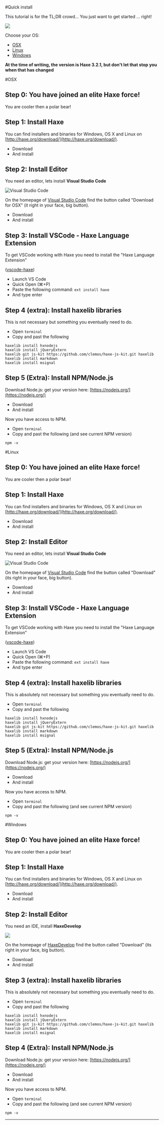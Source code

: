 #Quick install

This tutorial is for the TL;DR crowd...
You just want to get started ... right!

![](../img/tldr.gif)

Choose your OS:

* [OSX](#osx)
* [Linux](#linux)
* [Windows](#windows) 

__At the time of writing, the version is Haxe 3.2.1, but don't let that stop you when that has changed__

<a name="osx"></a>
#OSX

## Step 0: You have joined an elite Haxe force!

You are cooler then a polar bear!

## Step 1: Install Haxe

You can find installers and binaries for Windows, OS X and Linux on [http://haxe.org/download/](http://haxe.org/download/).

- Download 
- And install

## Step 2: Install Editor

You need an editor, lets install **Visual Studio Code**

![Visual Studio Code](https://code.visualstudio.com/home-screenshot-mac-lg.png)

On the homepage of [Visual Studio Code](https://code.visualstudio.com/) find the button called "Download for OSX" (it right in your face, big button).

- Download 
- And install

## Step 3: Install VSCode - Haxe Language Extension

To get VSCode working with Haxe you need to install the "Haxe Language Extension"

([vscode-haxe](https://marketplace.visualstudio.com/items?itemName=haxedevs.haxe))

- Launch VS Code
- Quick Open (⌘+P)
- Paste the following command: `ext install haxe`
- And type enter

## Step 4 (extra): Install haxelib libraries

This is not necessary but something you eventually need to do.

- Open `terminal`
- Copy and past the following

```
haxelib install hxnodejs
haxelib install jQueryExtern
haxelib git js-kit https://github.com/clemos/haxe-js-kit.git haxelib
haxelib install markdown
haxelib install msignal

```

## Step 5 (Extra): Install NPM/Node.js

Download Node.js: get your version here: [https://nodejs.org/](https://nodejs.org/)

- Download 
- And install

Now you have access to NPM.

- Open `terminal`
- Copy and past the following (and see current NPM version)

```
npm -v
```



<a name="linux"></a>
#Linux


## Step 0: You have joined an elite Haxe force!

You are cooler then a polar bear!

## Step 1: Install Haxe

You can find installers and binaries for Windows, OS X and Linux on [http://haxe.org/download/](http://haxe.org/download/).

- Download 
- And install

## Step 2: Install Editor

You need an editor, lets install **Visual Studio Code**

![Visual Studio Code](https://code.visualstudio.com/home-screenshot-mac-lg.png)

On the homepage of [Visual Studio Code](https://code.visualstudio.com/) find the button called "Download" (its right in your face, big button).

- Download 
- And install


## Step 3: Install VSCode - Haxe Language Extension

To get VSCode working with Haxe you need to install the "Haxe Language Extension"

([vscode-haxe](https://marketplace.visualstudio.com/items?itemName=haxedevs.haxe))

- Launch VS Code
- Quick Open (⌘+P)
- Paste the following command: `ext install haxe`
- And type enter

## Step 4 (extra): Install haxelib libraries

This is absolutely not necessary but something you eventually need to do.

- Open `terminal`
- Copy and past the following

```
haxelib install hxnodejs
haxelib install jQueryExtern
haxelib git js-kit https://github.com/clemos/haxe-js-kit.git haxelib
haxelib install markdown
haxelib install msignal

```

## Step 5 (Extra): Install NPM/Node.js

Download Node.js: get your version here: [https://nodejs.org/](https://nodejs.org/)

- Download 
- And install

Now you have access to NPM.

- Open `terminal`
- Copy and past the following (and see current NPM version)

```
npm -v
```



<a name="windows"></a>
#Windows


## Step 0: You have joined an elite Haxe force!

You are cooler then a polar bear!

## Step 1: Install Haxe

You can find installers and binaries for Windows, OS X and Linux on [http://haxe.org/download/](http://haxe.org/download/).

- Download 
- And install


## Step 2: Install Editor

You need an IDE, install **HaxeDevelop**

![](http://haxedevelop.org/img/haxedevelop-interface.jpg)

On the homepage of [HaxeDevelop](http://www.haxedevelop.org) find the button called "Download" (its right in your face, big button).

- Download 
- And install



## Step 3 (extra): Install haxelib libraries

This is absolutely not necessary but something you eventually need to do.

- Open `terminal`
- Copy and past the following

```
haxelib install hxnodejs
haxelib install jQueryExtern
haxelib git js-kit https://github.com/clemos/haxe-js-kit.git haxelib
haxelib install markdown
haxelib install msignal

```

## Step 4 (Extra): Install NPM/Node.js

Download Node.js: get your version here: [https://nodejs.org/](https://nodejs.org/)

- Download 
- And install


Now you have access to NPM.

- Open `terminal`
- Copy and past the following (and see current NPM version)

```
npm -v
```




---